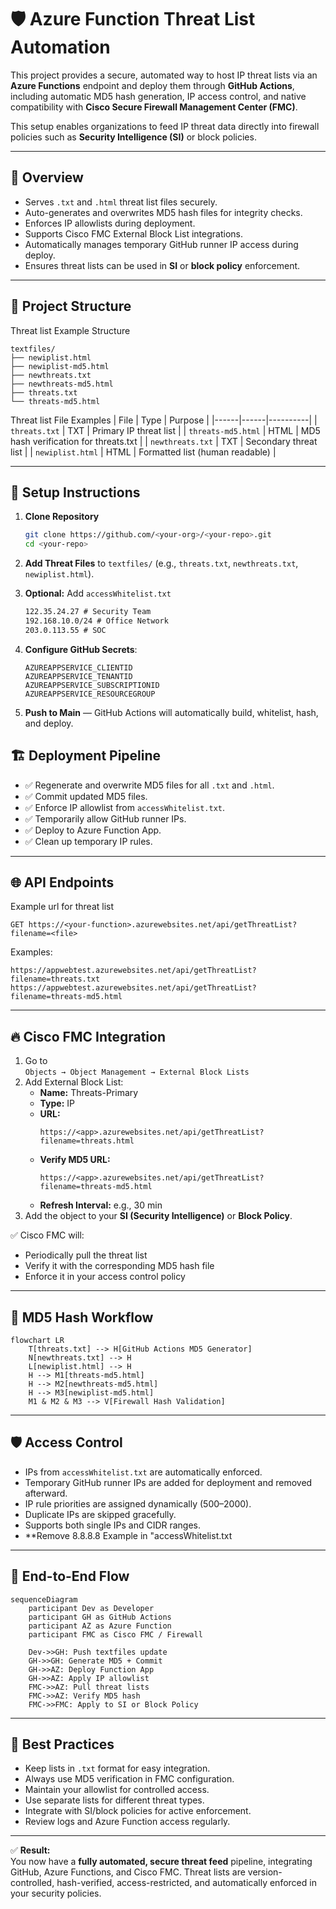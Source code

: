 # 🛡️ Azure Function Threat List Automation

This project provides a secure, automated way to host IP threat lists via an **Azure Functions** endpoint and deploy them through **GitHub Actions**, including automatic MD5 hash generation, IP access control, and native compatibility with **Cisco Secure Firewall Management Center (FMC)**.  

This setup enables organizations to feed IP threat data directly into firewall policies such as **Security Intelligence (SI)** or block policies.

---

## 📜 Overview

- Serves `.txt` and `.html` threat list files securely.  
- Auto-generates and overwrites MD5 hash files for integrity checks.  
- Enforces IP allowlists during deployment.  
- Supports Cisco FMC External Block List integrations.  
- Automatically manages temporary GitHub runner IP access during deploy.  
- Ensures threat lists can be used in **SI** or **block policy** enforcement.

---

## 📂 Project Structure

Threat list Example Structure
```
textfiles/
├── newiplist.html
├── newiplist-md5.html
├── newthreats.txt
├── newthreats-md5.html
├── threats.txt
└── threats-md5.html
```
Threat list File Examples
| File | Type | Purpose |
|------|------|----------|
| `threats.txt` | TXT | Primary IP threat list |
| `threats-md5.html` | HTML | MD5 hash verification for threats.txt |
| `newthreats.txt` | TXT | Secondary threat list |
| `newiplist.html` | HTML | Formatted list (human readable) |

---

## 🧰 Setup Instructions

1. **Clone Repository**
   ```bash
   git clone https://github.com/<your-org>/<your-repo>.git
   cd <your-repo>
   ```

2. **Add Threat Files** to `textfiles/` (e.g., `threats.txt`, `newthreats.txt`, `newiplist.html`).

3. **Optional:** Add `accessWhitelist.txt`
   ```txt
   122.35.24.27 # Security Team
   192.168.10.0/24 # Office Network
   203.0.113.55 # SOC
   ```

4. **Configure GitHub Secrets**:
   ```
   AZUREAPPSERVICE_CLIENTID
   AZUREAPPSERVICE_TENANTID
   AZUREAPPSERVICE_SUBSCRIPTIONID
   AZUREAPPSERVICE_RESOURCEGROUP
   ```

5. **Push to Main** — GitHub Actions will automatically build, whitelist, hash, and deploy.


## 🏗️ Deployment Pipeline

- ✅ Regenerate and overwrite MD5 files for all `.txt` and `.html`.  
- ✅ Commit updated MD5 files.  
- ✅ Enforce IP allowlist from `accessWhitelist.txt`.  
- ✅ Temporarily allow GitHub runner IPs.  
- ✅ Deploy to Azure Function App.  
- ✅ Clean up temporary IP rules.

---

## 🌐 API Endpoints

Example url for threat list
```
GET https://<your-function>.azurewebsites.net/api/getThreatList?filename=<file>
```

Examples:
```
https://appwebtest.azurewebsites.net/api/getThreatList?filename=threats.txt
https://appwebtest.azurewebsites.net/api/getThreatList?filename=threats-md5.html
```

---

## 🔥 Cisco FMC Integration

1. Go to  
   `Objects → Object Management → External Block Lists`  
2. Add External Block List:
   - **Name:** Threats-Primary  
   - **Type:** IP  
   - **URL:**
     ```
     https://<app>.azurewebsites.net/api/getThreatList?filename=threats.html
     ```
   - **Verify MD5 URL:**
     ```
     https://<app>.azurewebsites.net/api/getThreatList?filename=threats-md5.html
     ```
   - **Refresh Interval:** e.g., 30 min
3. Add the object to your **SI (Security Intelligence)** or **Block Policy**.

✅ Cisco FMC will:
- Periodically pull the threat list
- Verify it with the corresponding MD5 hash file
- Enforce it in your access control policy

---

## 🧮 MD5 Hash Workflow

```mermaid
flowchart LR
    T[threats.txt] --> H[GitHub Actions MD5 Generator]
    N[newthreats.txt] --> H
    L[newiplist.html] --> H
    H --> M1[threats-md5.html]
    H --> M2[newthreats-md5.html]
    H --> M3[newiplist-md5.html]
    M1 & M2 & M3 --> V[Firewall Hash Validation]
```

---

## 🛡️ Access Control

- IPs from `accessWhitelist.txt` are automatically enforced.  
- Temporary GitHub runner IPs are added for deployment and removed afterward.  
- IP rule priorities are assigned dynamically (500–2000).  
- Duplicate IPs are skipped gracefully.  
- Supports both single IPs and CIDR ranges.
- **Remove 8.8.8.8 Example in "accessWhitelist.txt

---

## 🧭 End-to-End Flow

```mermaid
sequenceDiagram
    participant Dev as Developer
    participant GH as GitHub Actions
    participant AZ as Azure Function
    participant FMC as Cisco FMC / Firewall

    Dev->>GH: Push textfiles update
    GH->>GH: Generate MD5 + Commit
    GH->>AZ: Deploy Function App
    GH->>AZ: Apply IP allowlist
    FMC->>AZ: Pull threat lists
    FMC->>AZ: Verify MD5 hash
    FMC->>FMC: Apply to SI or Block Policy
```

---

## 📌 Best Practices

- Keep lists in `.txt` format for easy integration.  
- Always use MD5 verification in FMC configuration.  
- Maintain your allowlist for controlled access.  
- Use separate lists for different threat types.  
- Integrate with SI/block policies for active enforcement.  
- Review logs and Azure Function access regularly.

---

✅ **Result:**  
You now have a **fully automated, secure threat feed** pipeline, integrating GitHub, Azure Functions, and Cisco FMC. Threat lists are version-controlled, hash-verified, access-restricted, and automatically enforced in your security policies.
